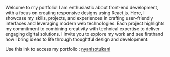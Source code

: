 
 Welcome to my portfolio! I am enthusiastic about front-end development, with a focus on creating responsive designs using React.js. Here, I showcase my skills, projects, and experiences in crafting user-friendly interfaces and leveraging modern web technologies. Each project highlights my commitment to combining creativity with technical expertise to deliver engaging digital solutions. I invite you to explore my work and see firsthand how I bring ideas to life through thoughtful design and development.

Use this ink to access my portfolio : [nyanisotukani](https://amazing-palmier-dead7f.netlify.app/)
